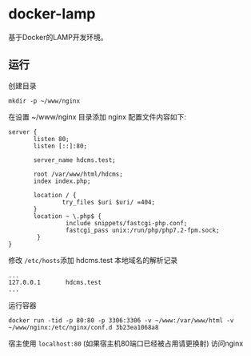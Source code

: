 # docker-lamp
基于Docker的LAMP开发环境。

## 运行

创建目录 

```
mkdir -p ~/www/nginx
```

在设置 ~/www/nginx 目录添加 nginx 配置文件内容如下:

```
server {
       listen 80;
       listen [::]:80;

       server_name hdcms.test;

       root /var/www/html/hdcms;
       index index.php;

       location / {
               try_files $uri $uri/ =404;
       }
       location ~ \.php$ {
                include snippets/fastcgi-php.conf;
                fastcgi_pass unix:/run/php/php7.2-fpm.sock;
        }
}
```

修改 `/etc/hosts`添加 hdcms.test 本地域名的解析记录

```
...
127.0.0.1       hdcms.test
...
```

运行容器

```
docker run -tid -p 80:80 -p 3306:3306 -v ~/www:/var/www/html -v ~/www/nginx:/etc/nginx/conf.d 3b23ea1068a8
```

宿主使用 `localhost:80` (如果宿主机80端口已经被占用请更换射) 访问nginx